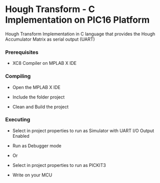 # Hough Transform - C Implementation on PIC16 Platform

Hough Transform Implementation in C language that provides the Hough Accumulator Matrix as serial output (UART)

### Prerequisites

- XC8 Compiler on MPLAB X IDE

### Compiling

- Open the MPLAB X IDE

- Include the folder project

- Clean and Build the project

### Executing

- Select in project properties to run as Simulator with UART I/O Output Enabled

- Run as Debugger mode

- Or

- Select in project properties to run as PICKIT3

- Write on your MCU
